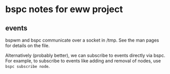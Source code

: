 # bspc notes for eww project

## events

bspwm and bspc communicate over a socket in /tmp. See the man
pages for details on the file.

Alternatively (probably better), we can subscribe to events
directly via bspc. For example, to subscribe to events like
adding and removal of nodes, use `bspc subscribe node`.
